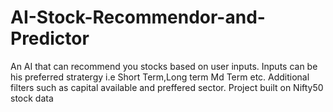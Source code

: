 # AI-Stock-Recommendor-and-Predictor
An AI that can recommend you stocks based on user inputs.
Inputs can be his preferred stratergy i.e Short Term,Long term Md Term etc.
Additional filters such as capital available and preffered sector.
Project built on Nifty50 stock data

